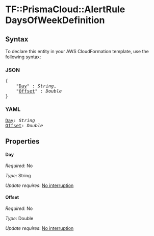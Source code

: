 # TF::PrismaCloud::AlertRule DaysOfWeekDefinition

## Syntax

To declare this entity in your AWS CloudFormation template, use the following syntax:

### JSON

<pre>
{
    "<a href="#day" title="Day">Day</a>" : <i>String</i>,
    "<a href="#offset" title="Offset">Offset</a>" : <i>Double</i>
}
</pre>

### YAML

<pre>
<a href="#day" title="Day">Day</a>: <i>String</i>
<a href="#offset" title="Offset">Offset</a>: <i>Double</i>
</pre>

## Properties

#### Day

_Required_: No

_Type_: String

_Update requires_: [No interruption](https://docs.aws.amazon.com/AWSCloudFormation/latest/UserGuide/using-cfn-updating-stacks-update-behaviors.html#update-no-interrupt)

#### Offset

_Required_: No

_Type_: Double

_Update requires_: [No interruption](https://docs.aws.amazon.com/AWSCloudFormation/latest/UserGuide/using-cfn-updating-stacks-update-behaviors.html#update-no-interrupt)

